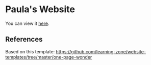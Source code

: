 # Paula's Website
You can view it [here](https://paulascharf.github.io/).

## References
Based on this template: https://github.com/learning-zone/website-templates/tree/master/one-page-wonder
